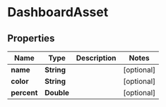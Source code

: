 # DashboardAsset

## Properties
Name | Type | Description | Notes
------------ | ------------- | ------------- | -------------
**name** | **String** |  |  [optional]
**color** | **String** |  |  [optional]
**percent** | **Double** |  |  [optional]
